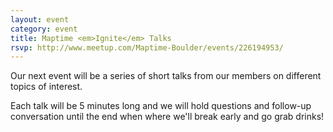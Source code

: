 ```yaml
---
layout: event
category: event
title: Maptime <em>Ignite</em> Talks
rsvp: http://www.meetup.com/Maptime-Boulder/events/226194953/
---
```


Our next event will be a series of short talks from our members on different topics of interest.

Each talk will be 5 minutes long and we will hold questions and follow-up conversation until the end when where we'll break early and go grab drinks!
